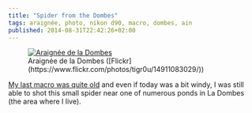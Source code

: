 ```yaml
---
title: "Spider from the Dombes"
tags: araignée, photo, nikon d90, macro, dombes, ain
published: 2014-08-31T22:42:26+02:00
---
```


<figure class="object-center">
    <a href="/images/spider-dombes.jpg"><img src="/images/660x/spider-dombes.jpg" alt="Araignée de la Dombes"></a>
    <figcaption>
    Araignée de la Dombes
    ([Flickr](https://www.flickr.com/photos/tigr0u/14911083029/))
    </figcaption>
</figure>

[My last macro was quite old](/post/macro-decoration-noel) and even if today was
a bit windy, I was still able to shot this small spider near one of numerous
ponds in La Dombes (the area where I live).
